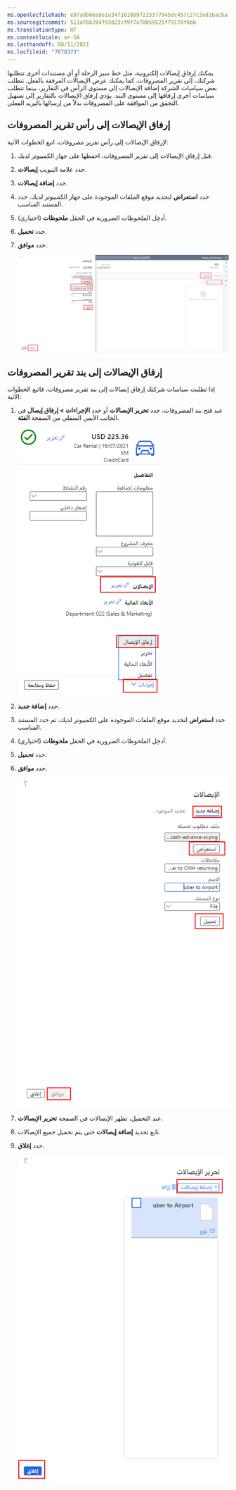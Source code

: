 ```yaml
---
ms.openlocfilehash: e97a9b66a9e1a3471618897215377945dc457c27c3a816acba7452f69056cf14
ms.sourcegitcommit: 511a76b204f93d23cf9f7a70059525f79170f6bb
ms.translationtype: HT
ms.contentlocale: ar-SA
ms.lasthandoff: 08/11/2021
ms.locfileid: "7078373"
---
```

يمكنك إرفاق إيصالات إلكترونية، مثل خط سير الرحلة أو أي مستندات أخرى تتطلبها شركتك، إلى تقرير المصروفات. كما يمكنك عرض الإيصالات المرفقة بالفعل. تتطلب بعض سياسات الشركة إضافة الإيصالات إلى مستوى الرأس في التقارير، بينما تتطلب سياسات أخرى إرفاقها إلى مستوى البند. يؤدي إرفاق الإيصالات بالتقارير إلى تسهيل التحقق من الموافقة على المصروفات بدلاً من إرسالها بالبريد الفعلي.

## <a name="attach-receipts-an-expense-report-header"></a>إرفاق الإيصالات إلى رأس تقرير المصروفات
لإرفاق الإيصالات إلى رأس تقرير مصروفات، اتبع الخطوات الآتية:

1.  قبل إرفاق الإيصالات إلى تقرير المصروفات، احفظها على جهاز الكمبيوتر لديك.
2.  حدد علامة التبويب **إيصالات**.
3.  حدد **إضافة إيصالات**.
4.  حدد **استعراض** لتحديد موقع الملفات الموجودة على جهاز الكمبيوتر لديك. حدد المستند المناسب.
5.  (اختياري) أدخِل الملحوظات الضرورية في الحقل **ملحوظات**. 
6.  حدد **تحميل**.
7.  حدد **موافق**.

     ![لقطة شاشة لعلامة التبويب "الإيصالات" لإضافة إيصال إلى رأس الصفحة.](../media/header-add-receipts-ssm.png) 

## <a name="attach-receipts-to-an-expense-report-line"></a>إرفاق الإيصالات إلى بند تقرير المصروفات
إذا تطلبت سياسات شركتك إرفاق إيصالات إلى بند تقرير مصروفات، فاتبع الخطوات الآتية:

1.  عند فتح بند المصروفات، حدد **تحرير الإيصالات** أو حدد **الإجراءات > إرفاق إيصال** في الجانب الأيمن السفلي من الصفحة **الفئة**.

    ![لقطة شاشة لعلامة التبويب "التفاصيل" لإضافة إيصال إلى بند.](../media/line-level-receipts-ssm.png)

2.  حدد **إضافة جديد**.
3.  حدد **استعراض** لتحديد موقع الملفات الموجودة على الكمبيوتر لديك، ثم حدد المستند المناسب.
4.  (اختياري) أدخِل الملحوظات الضرورية في الحقل **ملحوظات**.
5.  حدد **تحميل**.
6.  حدد **موافق**.

    ![لقطة شاشة لعلامة التبويب "الإيصالات" تُظهر الزر "تحميل".](../media/upload-line-level-receipts-ssm.png) 
 
7.  عند التحميل، تظهر الإيصالات في الصفحة **تحرير الإيصالات**. 
8.  تابع تحديد **إضافة إيصالات** حتى يتم تحميل جميع الإيصالات.
9.  حدد **إغلاق**.


    ![لقطة شاشة للصفحة "تحرير الإيصالات" تُظهر الإيصال الذي تم تحميله.](../media/uploaded-receipt-view-ssm.png)
